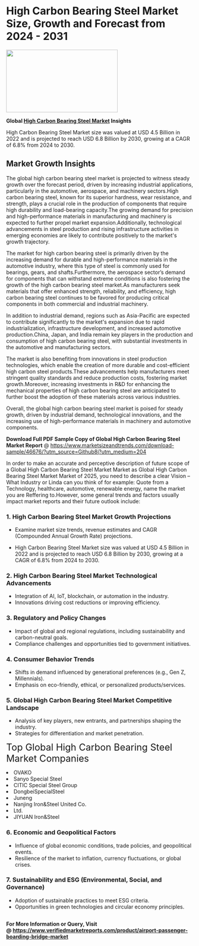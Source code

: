 <H1>High Carbon Bearing Steel Market Size, Growth and Forecast from 2024 - 2031</H1><img class="aligncenter size-medium wp-image-584254" src="https://thirdeyenews.in/wp-content/uploads/2024/09/Global-Market-Research-300x168.jpeg" alt="" width="300" height="168" /><p><strong>Global&nbsp;<a href="https://www.marketsizeandtrends.com/download-sample/46676/?utm_source=Github8j?utm_medium=204">High Carbon Bearing Steel Market</a> Insights</strong></p><p>High Carbon Bearing Steel Market size was valued at USD 4.5 Billion in 2022 and is projected to reach USD 6.8 Billion by 2030, growing at a CAGR of 6.8% from 2024 to 2030.</p><p><h2>Market Growth Insights</h2> <p>The global high carbon bearing steel market is projected to witness steady growth over the forecast period, driven by increasing industrial applications, particularly in the automotive, aerospace, and machinery sectors.High carbon bearing steel, known for its superior hardness, wear resistance, and strength, plays a crucial role in the production of components that require high durability and load-bearing capacity.The growing demand for precision and high-performance materials in manufacturing and machinery is expected to further propel market expansion.Additionally, technological advancements in steel production and rising infrastructure activities in emerging economies are likely to contribute positively to the market's growth trajectory.</p> <p>The market for high carbon bearing steel is primarily driven by the increasing demand for durable and high-performance materials in the automotive industry, where this type of steel is commonly used for bearings, gears, and shafts.Furthermore, the aerospace sector’s demand for components that can withstand extreme conditions is also fostering the growth of the high carbon bearing steel market.As manufacturers seek materials that offer enhanced strength, reliability, and efficiency, high carbon bearing steel continues to be favored for producing critical components in both commercial and industrial machinery.</p> <p>In addition to industrial demand, regions such as Asia-Pacific are expected to contribute significantly to the market's expansion due to rapid industrialization, infrastructure development, and increased automotive production.China, Japan, and India remain key players in the production and consumption of high carbon bearing steel, with substantial investments in the automotive and manufacturing sectors.</p> <p>The market is also benefiting from innovations in steel production technologies, which enable the creation of more durable and cost-efficient high carbon steel products.These advancements help manufacturers meet stringent quality standards and reduce production costs, fostering market growth.Moreover, increasing investments in R&D for enhancing the mechanical properties of high carbon bearing steel are anticipated to further boost the adoption of these materials across various industries.</p> <p>Overall, the global high carbon bearing steel market is poised for steady growth, driven by industrial demand, technological innovations, and the increasing use of high-performance materials in machinery and automotive components.</p> <p><span class=""><strong>Download Full PDF Sample Copy of Global High Carbon Bearing Steel Market Report</strong> @ <a href="https://www.marketsizeandtrends.com/download-sample/46676/?utm_source=Github8j?utm_medium=204" target="_blank">https://www.marketsizeandtrends.com/download-sample/46676/?utm_source=Github8j?utm_medium=204</a></span></p><p>In order to make an accurate and perceptive description of future scope of a Global&nbsp;High Carbon Bearing Steel Market Market as Global&nbsp;High Carbon Bearing Steel Market Market of 2025, you need to describe a clear Vision &ndash; What Industry or Linda can you think of for example: Quote from a Technology, healthcare, automotive, renewable energy, name the market you are Reffering to.However, some general trends and factors usually impact market reports and their future outlook include:</p><h3>1.&nbsp;<strong>High Carbon Bearing Steel Market Growth Projections</strong></h3><ul><li>Examine market size trends, revenue estimates and CAGR (Compounded Annual Growth Rate) projections.</li><li><p>High Carbon Bearing Steel Market size was valued at USD 4.5 Billion in 2022 and is projected to reach USD 6.8 Billion by 2030, growing at a CAGR of 6.8% from 2024 to 2030.</p></li></ul><h3>2.&nbsp;<strong>High Carbon Bearing Steel Market Technological Advancements</strong></h3><ul><li>Integration of AI, IoT, blockchain, or automation in the industry.</li><li>Innovations driving cost reductions or improving efficiency.</li></ul><h3>3.&nbsp;<strong>Regulatory and Policy Changes</strong></h3><ul><li>Impact of global and regional regulations, including sustainability and carbon-neutral goals.</li><li>Compliance challenges and opportunities tied to government initiatives.</li></ul><h3>4.&nbsp;<strong>Consumer Behavior Trends</strong></h3><ul><li>Shifts in demand influenced by generational preferences (e.g., Gen Z, Millennials).</li><li>Emphasis on eco-friendly, ethical, or personalized products/services.</li></ul><h3>5.&nbsp;<strong>Global High Carbon Bearing Steel Market Competitive Landscape</strong></h3><ul><li>Analysis of key players, new entrants, and partnerships shaping the industry.</li><li>Strategies for differentiation and market penetration.</li></ul><p data-pm-slice="1 1 []"><span style="color: inherit; font-family: inherit; font-size: 25px;">Top Global High Carbon Bearing Steel Market Companies</span></p><div class="" data-test-id=""><p><li>OVAKO</li><li> Sanyo Special Steel</li><li> CITIC Special Steel Group</li><li> DongbeiSpecialSteel</li><li> Juneng</li><li> Nanjing Iron&Steel United Co.</li><li>Ltd.</li><li> JIYUAN Iron&Steel</li></p></div><h3>6.&nbsp;<strong>Economic and Geopolitical Factors</strong></h3><ul><li>Influence of global economic conditions, trade policies, and geopolitical events.</li><li>Resilience of the market to inflation, currency fluctuations, or global crises.</li></ul><h3>7.&nbsp;<strong>Sustainability and ESG (Environmental, Social, and Governance)</strong></h3><ul><li>Adoption of sustainable practices to meet ESG criteria.</li><li>Opportunities in green technologies and circular economy principles.</li></ul><h2><strong style="font-size: 14px;">For More Information or Query, Visit @&nbsp;</strong><a style="background-color: #ffffff; font-size: 14px;" href="https://www.marketsizeandtrends.com/report/high-carbon-bearing-steel-market/" target="_blank">https://www.verifiedmarketreports.com/product/airport-passenger-boarding-bridge-market</a></h2>